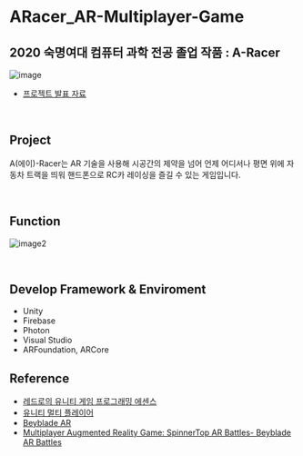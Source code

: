 # ARacer_AR-Multiplayer-Game


## 2020 숙명여대 컴퓨터 과학 전공 졸업 작품 : A-Racer
![image](https://user-images.githubusercontent.com/35680342/113509148-f0a26000-958e-11eb-865c-19cb18829a6b.png)

- [프로젝트 발표 자료](https://drive.google.com/file/d/1tWerjSSK2LKr4IjPNzA9es9rl-sFce5E/view?usp=sharing)

<br>

## Project
A(에이)-Racer는 AR 기술을 사용해  시공간의 제약을 넘어 언제 어디서나 평면 위에 자동차 트랙을 띄워 핸드폰으로 RC카 레이싱을 즐길 수 있는 게임입니다. 

<br>

## Function

![image2](https://user-images.githubusercontent.com/35680342/113509286-b9807e80-958f-11eb-8e40-af00f977cd7b.png)

<br>

## Develop Framework & Enviroment
- Unity
- Firebase
- Photon
- Visual Studio
- ARFoundation, ARCore

## Reference 
- [레드로의 유니티 게임 프로그래밍 에센스](http://www.yes24.com/Product/Goods/69320872)
- [유니티 멀티 플레이어](https://www.youtube.com/watch?v=0QY_W-7PSbI)
- [Beyblade AR](https://assetstore.unity.com/packages/templates/tutorials/photon-multiplayer-ar-beyblade-ar-157814?locale=ko-KR)
- [Multiplayer Augmented Reality Game: SpinnerTop AR Battles- Beyblade AR Battles](https://www.youtube.com/watch?v=s1UhNwR2H0s)

